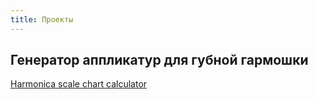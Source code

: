 ```yaml
---
title: Проекты
---
```


## Генератор аппликатур для губной гармошки

[Harmonica scale chart calculator](harmonica-scales.html)